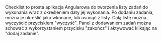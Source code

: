 Checklist to prosta aplikacja Angularowa do tworzenia listy zadań do wykonania wraz z określeniem daty jej wykonania. Po dodaniu zadania, można je określić jako wkonane, lub usunąć z listy. Całą listę można wyczyścić przyciskiem "wyczyść". Panel z dodawaniem zadań można schować z wykorzystaniem przycisku "zakończ" i aktywować klikając na "dodaj zadanie".

